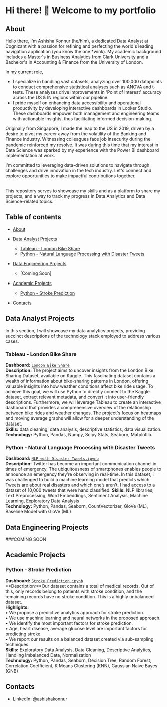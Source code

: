 # Hi there! 👋 Welcome to my portfolio

## About

Hello there, I'm Ashisha Konnur (he/him), a dedicated Data Analyst at Cognizant with a passion for refining and perfecting the world's leading navigation application (you know the one *wink). My academic background includes a Master's in Business Analytics from Clark University and a Bachelor's in Accounting & Finance from the University of London.

In my current role,
- I specialize in handling vast datasets, analyzing over 100,000 datapoints to conduct comprehensive statistical analyses such as ANOVA and t-tests. These analyses drive improvements in 'Point of Interest' accuracy across the US & IN regions within our pipeline.
- I pride myself on enhancing data accessibility and operational productivity by developing interactive dashboards in Looker Studio. These dashboards empower both management and engineering teams with actionable insights, thus facilitating informed decision-making.

Originally from Singapore, I made the leap to the US in 2019, driven by a desire to pivot my career away from the volatility of the Banking and Finance industry. Witnessing colleagues face job insecurity during the pandemic reinforced my resolve. It was during this time that my interest in Data Science was sparked by my experience with the Power BI dashboard implementation at work.

I'm committed to leveraging data-driven solutions to navigate through challenges and drive innovation in the tech industry. Let's connect and explore opportunities to make impactful contributions together.

<br>
This repository serves to showcase my skills and as a platform to share my projects, and a way to track my progress in Data Analytics and Data Science-related topics.  
<br>
  

## Table of contents
- [About](#About)
- [Data Analyst Projects](#Data-Analyst-projects)
	+ [Tableau - London Bike Share](#Tableau-London-Bike-Share)
 	+ [Python - Natural Language Processing with Disaster Tweets](#Python-Natural-Language-Processing-with-Disaster-Tweets)

- [Data Engineering Projects](#Data-Engineering-projects)
	+ [Coming Soon]
- [Academic Projects](#Academic-projects)
	+ [Python - Stroke Prediction](#Python-Stroke-Prediction)
- [Contacts](#Contacts)

## Data Analyst Projects
In this section, I will showcase my data analytics projects, providing succinct descriptions of the technology stack employed to address various cases.

### Tableau - London Bike Share
**Dashboard:** [`London Bike Share`](https://github.com/ashishakonnur/Tableau-Dashboard)    
**Description:** The project aims to uncover insights from the London Bike Sharing Dataset, available on Kaggle. This fascinating dataset contains a wealth of information about bike-sharing patterns in London, offering valuable insights into how weather conditions affect bike ride usage. To achieve this goal, we will use Python to directly connect to the Kaggle dataset, extract relevant metadata, and convert it into user-friendly descriptions. Furthermore, we will leverage Tableau to create an interactive dashboard that provides a comprehensive overview of the relationship between bike rides and weather changes. The project's focus on heatmaps and moving average graphs will allow for a deeper understanding of the dataset.<br>
**Skills:** data cleaning, data analysis, descriptive statistics, data visualization.<br>
**Technology:** Python, Pandas, Numpy, Scipy Stats, Seaborn, Matplotlib.  

### Python - Natural Language Processing with Disaster Tweets
**Dashboard:** [`NLP with Disaster Tweets.ipynb`](https://github.com/ashishakonnur/NLPPython/blob/main/Natural%20Language%20Processing%20with%20Disaster%20Tweets.ipynb) <br>
**Description:** Twitter has become an important communication channel in times of emergency. The ubiquitousness of smartphones enables people to announce an emergency they’re observing in real-time. 
In this dataset, i was challenged to build a machine learning model that predicts which Tweets are about real disasters and which one’s aren’t. I had access to a dataset of 10,000 tweets that were hand classified.
**Skills:** NLP libraries, Text Preprocessing, Word Embeddings, Sentiment Analysis, Machine Learning, Exploratory Data Analysis<br>
**Technology:** Python, Pandas, Seaborn, CountVectorizer, GloVe (ML), Baseline Model with GloVe (ML)


## Data Engineering Projects
###COMING SOON

## Academic Projects

### Python - Stroke Prediction
**Dashboard:** [`Stroke Prediction.ipynb`](https://github.com/ashishakonnur/NLPPython/blob/main/Natural%20Language%20Processing%20with%20Disaster%20Tweets.ipynb) <br>
**Description:**Our dataset contains a total of  medical records. Out of this, only  records belong to patients with stroke condition, and the remaining  records have no stroke condition. This is a highly unbalanced dataset.<br>
**Highlights:** <br>
	• We propose a predictive analytics approach for stroke prediction.<br>
	• We use machine learning and neural networks in the proposed approach.<br>
	• We identify the most important factors for stroke prediction.<br>
	• Age, heart disease, average glucose level are important factors for predicting stroke.<br>
	• We report our results on a balanced dataset created via sub-sampling techniques.<br>
**Skills:** Exploratory Data Analysis, Data Cleaning, Descriptive Analytics, Handling Imbalanced Data, Normalization <br>
**Technology:** Python, Pandas, Seaborn, Decision Tree, Random Forest, Correlation Coefficient, K Means Clustering (KNN), Gaussian Naive Bayes (GNB)

## Contacts
- LinkedIn: [@ashishakonnur](https://www.linkedin.com/in/ashishakonnur)
